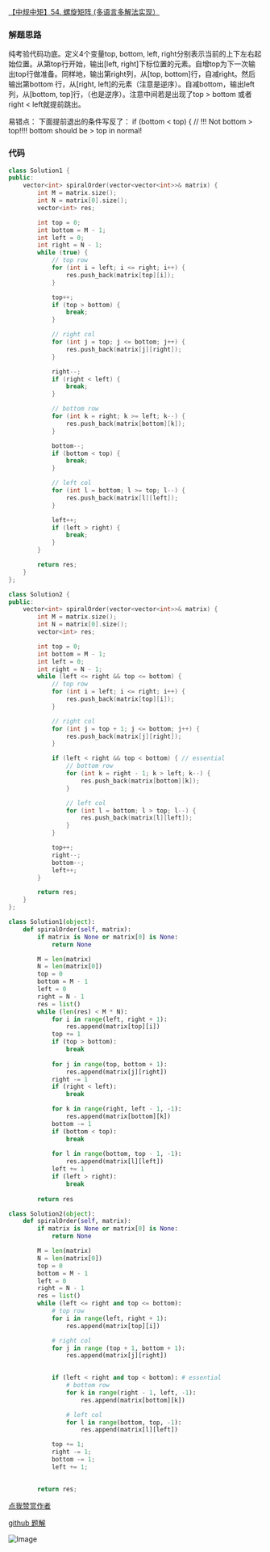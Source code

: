 [【中规中矩】54. 螺旋矩阵 (多语言多解法实现）](https://leetcode-cn.com/problems/spiral-matrix/solution/zhong-gui-zhong-ju-chun-kao-yan-dai-ma-gong-di-lia/)


### 解题思路
纯考验代码功底。定义4个变量top, bottom, left, right分别表示当前的上下左右起始位置。从第top行开始，输出[left, right]下标位置的元素。自增top为下一次输出top行做准备。同样地，输出第right列，从[top, bottom]行，自减right。然后输出第bottom 行，从[right, left]的元素（注意是逆序）。自减bottom，输出left列，从[bottom, top]行，（也是逆序）。注意中间若是出现了top > bottom 或者right < left就提前跳出。

易错点：
下面提前退出的条件写反了：
 if (bottom < top) { // !!! Not bottom > top!!!! bottom should be > top in normal!

### 代码

```cpp []
class Solution1 {
public:
    vector<int> spiralOrder(vector<vector<int>>& matrix) {
        int M = matrix.size();
        int N = matrix[0].size();
        vector<int> res;

        int top = 0;
        int bottom = M - 1;
        int left = 0;
        int right = N - 1;
        while (true) {
            // top row
            for (int i = left; i <= right; i++) {
                res.push_back(matrix[top][i]);
            }

            top++;
            if (top > bottom) {
                break;
            }

            // right col
            for (int j = top; j <= bottom; j++) {
                res.push_back(matrix[j][right]);
            }

            right--;
            if (right < left) {
                break;
            }

            // bottom row
            for (int k = right; k >= left; k--) {
                res.push_back(matrix[bottom][k]);
            }

            bottom--;
            if (bottom < top) {
                break;
            }

            // left col 
            for (int l = bottom; l >= top; l--) {
                res.push_back(matrix[l][left]);
            }

            left++;
            if (left > right) {
                break;
            }
        }

        return res;
    }
};

class Solution2 {
public:
    vector<int> spiralOrder(vector<vector<int>>& matrix) {
        int M = matrix.size();
        int N = matrix[0].size();
        vector<int> res;

        int top = 0;
        int bottom = M - 1;
        int left = 0;
        int right = N - 1;
        while (left <= right && top <= bottom) {
            // top row
            for (int i = left; i <= right; i++) {
                res.push_back(matrix[top][i]);
            }

            // right col
            for (int j = top + 1; j <= bottom; j++) {
                res.push_back(matrix[j][right]);
            }

            if (left < right && top < bottom) { // essential
                // bottom row
                for (int k = right - 1; k > left; k--) {
                    res.push_back(matrix[bottom][k]);
                }

                // left col 
                for (int l = bottom; l > top; l--) {
                    res.push_back(matrix[l][left]);
                }
            }

            top++;
            right--;
            bottom--;
            left++;
        }

        return res;
    }
};
```

```python []
class Solution1(object):
    def spiralOrder(self, matrix):
        if matrix is None or matrix[0] is None:
            return None

        M = len(matrix)
        N = len(matrix[0])
        top = 0
        bottom = M - 1
        left = 0
        right = N - 1
        res = list()
        while (len(res) < M * N):
            for i in range(left, right + 1):
                res.append(matrix[top][i])
            top += 1
            if (top > bottom):
                break
            
            for j in range(top, bottom + 1):
                res.append(matrix[j][right])
            right -= 1
            if (right < left):
                break

            for k in range(right, left - 1, -1):
                res.append(matrix[bottom][k])
            bottom -= 1
            if (bottom < top):
                break
            
            for l in range(bottom, top - 1, -1):
                res.append(matrix[l][left])
            left += 1
            if (left > right):
                break
        
        return res

class Solution2(object):
    def spiralOrder(self, matrix):
        if matrix is None or matrix[0] is None:
            return None

        M = len(matrix)
        N = len(matrix[0])
        top = 0
        bottom = M - 1
        left = 0
        right = N - 1
        res = list()
        while (left <= right and top <= bottom):
            # top row
            for i in range(left, right + 1): 
                res.append(matrix[top][i])

            # right col
            for j in range (top + 1, bottom + 1):
                res.append(matrix[j][right])
        

            if (left < right and top < bottom): # essential
                # bottom row
                for k in range(right - 1, left, -1):
                    res.append(matrix[bottom][k])

                # left col 
                for l in range(bottom, top, -1): 
                    res.append(matrix[l][left])

            top += 1;
            right -= 1;
            bottom -= 1;
            left += 1;

        
        return res;

```


[点我赞赏作者](https://github.com/jyj407/leetcode/blob/master/wechat%20reward%20QRCode.png)

[github 题解](https://github.com/jyj407/leetcode/blob/master/1100.md)

![Image](https://github.com/jyj407/leetcode/blob/master/wechat%20reward%20QRCode.png)
